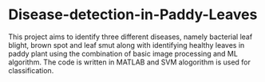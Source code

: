 # Disease-detection-in-Paddy-Leaves
This project aims to identify three different diseases, namely bacterial leaf blight, brown spot and leaf smut along with identifying healthy leaves in paddy plant using the combination of basic image processing and ML algorithm.
The code is written in MATLAB and SVM alogorithm is used for classification.
